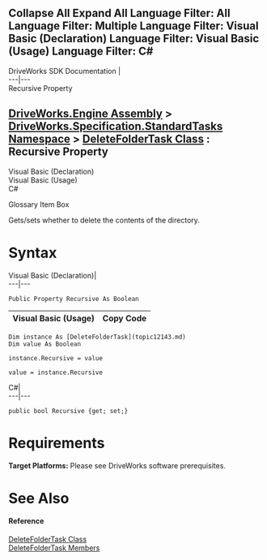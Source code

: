 Collapse All Expand All Language Filter: All  Language Filter: Multiple  Language Filter: Visual Basic (Declaration) Language Filter: Visual Basic (Usage) Language Filter: C#  
---  
DriveWorks SDK Documentation  |   
---|---  
Recursive Property   
  
[DriveWorks.Engine Assembly](topic2156.md) > [DriveWorks.Specification.StandardTasks Namespace](topic11896.md) > [DeleteFolderTask Class](topic12143.md) : Recursive Property  
---  
  
Visual Basic (Declaration)    
Visual Basic (Usage)    
C# 

Glossary Item Box

Gets/sets whether to delete the contents of the directory. 

# Syntax

Visual Basic (Declaration)|   
---|---  
      
    
    Public Property Recursive As Boolean  
  
Visual Basic (Usage)| Copy Code  
---|---  
      
    
    Dim instance As [DeleteFolderTask](topic12143.md)
    Dim value As Boolean
     
    instance.Recursive = value
     
    value = instance.Recursive  
  
C#|   
---|---  
      
    
    public bool Recursive {get; set;}  
  
# Requirements

**Target Platforms:** Please see DriveWorks software prerequisites.

# See Also

#### Reference

[DeleteFolderTask Class](topic12143.md)   
[DeleteFolderTask Members](topic12144.md)


